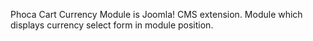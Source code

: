 Phoca Cart Currency Module is Joomla! CMS extension. Module which displays currency select form in module position.